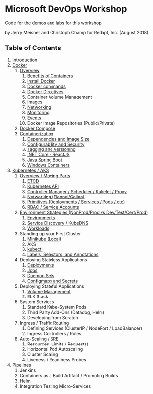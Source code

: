 # Microsoft DevOps Workshop
Code for the demos and labs for this workshop

by Jerry Meisner and Christoph Champ for Redapt, Inc. (August 2018)

## Table of Contents

1. [Introduction](01_introduction)
1. [Docker](02_docker)
   1. [Overview](02_docker/01_overview)
      1. [Benefits of Containers](02_docker/01_overview/01_benefits_of_containers.md)
      2. [Install Docker](02_docker/01_overview/02_install_docker.md)
      3. [Docker commands](02_docker/01_overview/03_docker_commands.md)
      4. [Docker Directives](02_docker/01_overview/04_docker_directives.md)
      5. [Container Volume Management](02_docker/01_overview/05_container_volume_management.md)
      6. [Images](02_docker/01_overview/06_images.md)
      7. [Networking](02_docker/01_overview/07_networking.md)
      8. [Monitoring](02_docker/01_overview/08_monitoring.md)
      9. [Events](02_docker/01_overview/09_events.md)
      10. Docker Image Repositories (Public/Private)
   2. [Docker Compose](02_docker/02_docker_compose)
   3. [Containerization](02_docker/03_containerization)
       1. [Dependencies and Image Size](02_docker/03_containerization/01_dependencies_and_image_size.md)
       2. [Configurability and Security](02_docker/03_containerization/02_configurability_and_security.md)
       3. [Tagging and Versioning](02_docker/03_containerization/03_tagging_versioning.md)
       4. [.NET Core - ReactJS](02_docker/03_containerization/04_netcore_react.md)
       5. [Java Spring Boot](02_docker/03_containerization/05_java_spring.md)
       6. [Windows Containers](02_docker/03_containerization/06_windows.md)
2. [Kubernetes / AKS](03_kubernetes_aks)
   1. [Overview / Moving Parts](03_kubernetes_aks/01_overview)
      1. [ETCD](03_kubernetes_aks/01_overview/01_etcd.md)
      2. [Kubernetes API](03_kubernetes_aks/01_overview/02_kubernetes_api.md)
      3. [Controller Manager / Scheduler / Kubelet / Proxy](03_kubernetes_aks/01_overview/03_controller_manager-scheduler-kubelet-proxy.md)
      4. [Networking (Flannel/Calico)](03_kubernetes_aks/01_overview/04_networking.md)
      5. [Primitives (Deployments / Services / Pods / etc)](03_kubernetes_aks/01_overview/05_k8s_primitives.md)
      6. [RBAC / Service Accounts](03_kubernetes_aks/01_overview/06_rbac.md)
   2. [Environment Strategies (NonProd/Prod vs Dev/Test/Cert/Prod)](03_kubernetes_aks/02_environment_strategies)
      1. [Environments](03_kubernetes_aks/02_environment_strategies/01_environments.md)
      2. [Service Discovery / KubeDNS](03_kubernetes_aks/02_environment_strategies/02_service_discovery.md)
      3. [Workloads](03_kubernetes_aks/02_environment_strategies/03_workloads.md)
   3. Standing up your First Cluster
      1. [Minikube (Local)](03_kubernetes_aks/03_standing_up_your_first_cluster/01_minikube.md)
      2. AKS
      3. [kubectl](03_kubernetes_aks/03_standing_up_your_first_cluster/03_kubectl.md)
      4. [Labels, Selectors, and Annotations](03_kubernetes_aks/03_standing_up_your_first_cluster/04_labels_selectors_annotations.md)
   4. Deploying Stateless Applications
      1. [Deployments](03_kubernetes_aks/04_deploying_stateless_apps/01_deployments.md)
      2. [Jobs](03_kubernetes_aks/04_deploying_stateless_apps/02_jobs.md)
      3. [Daemon Sets](03_kubernetes_aks/04_deploying_stateless_apps/03_daemon_sets.md)
      4. [Configmaps and Secrets](03_kubernetes_aks/04_deploying_stateless_apps/04_configmaps_and_secrets.md)
   5. Deploying Stateful Applications
      1. [Volume Management](03_kubernetes_aks/04_deploying_stateful_apps/01_volume_management.md)
      2. ELK Stack
   6. System Services
      1. Standard Kube-System Pods
      2. Third Party Add-Ons (Datadog, Helm)
      3. Developing from Scratch
   7. Ingress / Traffic Routing
      1. Defining Services (ClusterIP / NodePort / LoadBalancer)
      2. Ingress Controllers / Rules
   8. Auto-Scaling / SRE
      1. Resources (Limits / Requests)
      2. Horizontal Pod Autoscaling
      3. Cluster Scaling
      4. Liveness / Readiness Probes
3. Pipelines
   1. Jenkins
   2. Containers as a Build Artifact / Promoting Builds
   3. Helm
   4. Integration Testing Micro-Services

